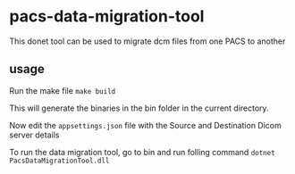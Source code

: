 # pacs-data-migration-tool
 This donet tool can be used to migrate dcm files from one PACS to another

 ## usage
 Run the make file
    `make build`

 This will generate the binaries in the bin folder in the current directory.

 Now edit the `appsettings.json` file with the Source and Destination Dicom server details
  
 To run the data migration tool, go to bin and run folling command
    `dotnet PacsDataMigrationTool.dll`
    